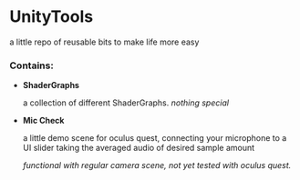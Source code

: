 # UnityTools
a little repo of reusable bits to make life more easy 

### Contains: 
 
 - **ShaderGraphs**
 
    a collection of different ShaderGraphs. *nothing special* 

 - **Mic Check** 

    a little demo scene for oculus quest, connecting your microphone to a UI slider taking the averaged audio of desired sample amount 
   
   *functional with regular camera scene, not yet tested with oculus quest.* 
